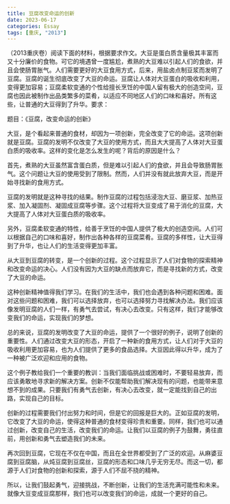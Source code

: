 ```yaml
---
title: 豆腐改变命运的创新
date: 2023-06-17
categories: Essay
tags: [重庆, "2013"]
---
```


（2013重庆卷）阅读下面的材料，根据要求作文。大豆是蛋白质含量极其丰富而又十分廉价的食物。可它的境遇曾一度尴尬，煮熟的大豆难以引起人们的食欲，并且会使肠胃胀气。人们需要更好的大豆食用方式，后来，用盐卤点制豆浆而发明了豆腐。豆腐的诞生彻底改变了大豆的命运。豆腐让人体对大豆蛋白的吸收和利用，变得更加容易；豆腐柔软变通的个性给擅长烹饪的中国人留有极大的创造空间，豆腐也因此被制作出品类繁多的菜肴，以适应不同地区人们的口味和喜好。所有这些，让普通的大豆得到了升华。要求：

题目：《豆腐，改变命运的创新》

大豆，是个看起来普通的食材，却因为一项创新，完全改变了它的命运。这项创新就是豆腐。豆腐的发明不仅改变了大豆的使用方式，而且大大提高了人体对大豆蛋白质的吸收率。这样的变化是怎么发生的呢？背后的原因是什么？

首先，煮熟的大豆虽然富含蛋白质，但是难以引起人们的食欲，并且会导致肠胃胀气。这个问题让大豆的使用受到了限制。然而，人们并没有就此放弃大豆，而是开始寻找新的食用方式。

豆腐的发明就是这种寻找的结果。制作豆腐的过程包括浸泡大豆、磨豆浆、加热豆浆、加入凝固剂、凝固成豆腐等步骤。这个过程将大豆变成了易于消化的豆腐，大大提高了人体对大豆蛋白质的吸收率。

另外，豆腐柔软变通的特性，给善于烹饪的中国人提供了极大的创造空间。人们可以根据自己的口味和喜好，制作出各种各样的豆腐菜肴。豆腐的多样性，让大豆得到了升华，也让人们的生活变得更加丰富。

从大豆到豆腐的转变，是一个创新的过程。这个过程显示了人们对食物的探索精神和改变命运的决心。人们没有因为大豆的缺点而放弃它，而是寻找新的方式，改变了大豆的命运。

这种创新精神值得我们学习。在我们的生活中，我们也会遇到各种问题和困难。面对这些问题和困难，我们可以选择放弃，也可以选择努力寻找解决办法。我们应该像发明豆腐的人们一样，有勇气去尝试，有决心去改变。只有这样，我们才能够改变我们的命运，实现我们的梦想。

总的来说，豆腐的发明改变了大豆的命运，提供了一个很好的例子，说明了创新的重要性。人们通过改变大豆的形态，开启了一种新的食用方式，让人们对于大豆的吸收利用更加容易，也为人们提供了更多的食品选择。大豆因此得以升华，成为了一种被广泛欢迎和应用的食物。

这个例子教给我们一个重要的教训：当我们面临挑战或困难时，不要轻易放弃，而应该勇敢地寻求新的解决方案。创新不仅能帮助我们解决现有的问题，也能带来意想不到的成果。只要我们有勇气去创新，有决心去改变，就一定能找到自己的出路，实现自己的目标。

创新的过程需要我们付出努力和时间，但是它的回报是巨大的。正如豆腐的发明，它改变了大豆的命运，使得这种普通的食材变得珍贵和重要。同样，我们也可以通过创新，改变自己的生活，改变我们的命运。让我们以豆腐的例子为鼓舞，勇往直前，用创新和勇气去塑造我们的未来。

再次回到豆腐，它现在不仅在中国，而且在全世界都受到了广泛的欢迎。从麻婆豆腐到豆腐脑，从炖豆腐到豆腐丝，豆腐的形态和口味几乎无穷无尽。而这一切，都源于人们对食物的创新和探索，源于人们不屈不挠的精神。

所以，让我们鼓起勇气，迎接挑战，不断创新，让我们的生活充满可能性和未来。就像大豆变成豆腐那样，我们也可以改变我们的命运，成就一个更好的自己。